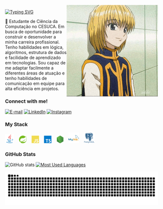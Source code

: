 <img align="right" alt="" height="300px" src="./readmeImg.jpg">

[![Typing SVG](https://readme-typing-svg.herokuapp.com?font=Fira+Code&duration=3000&pause=350&color=F70000&random=false&width=435&lines=Ol%C3%A1%2C+me+chamo+Jo%C3%A3o+Gabriel+Abreu!;sou+Desenvolvedor+Back-end+Java)](https://git.io/typing-svg)

<p align="left">📌 Estudante de Ciência da Computação no CESUCA. Em busca de oportunidade para construir e desenvolver a minha carreira profissional. Tenho habilidades em lógica, algoritmos, estrutura de dados e facilidade de aprendizado em tecnologias. Sou capaz de me adaptar facilmente a diferentes áreas de atuação e tenho habilidades de comunicação em equipe para alta eficiência em projetos.</p>

<h3 align="left">Connect with me!</h3>

[![E-mail](https://img.shields.io/badge/-Email-000?style=for-the-badge&logo=microsoft-outlook&logoColor=FF0000&color:FFF)](mailto:abrxu@yahoo.com)
[![LinkedIn](https://img.shields.io/badge/-LinkedIn-000?style=for-the-badge&logo=linkedin&logoColor=FF0000&color:FFF)](https://www.linkedin.com/in/joao-gabreu/)
[![Instagram](https://img.shields.io/badge/-Instagram-000?style=for-the-badge&logo=instagram&logoColor=FF0000&color:FFF)](https://www.instagram.com/abreuwyz/)

<h3 align="left">My Stack</h3>

<div align="left">
  <img src="https://github.com/devicons/devicon/blob/master/icons/java/java-original.svg" height="30" alt="java logo"  />
  <img width="8" />
  <img src="https://github.com/devicons/devicon/blob/master/icons/spring/spring-original.svg" height="25" alt="spring logo"  />
  <img width="8" />
  <img src="https://github.com/devicons/devicon/blob/master/icons/javascript/javascript-plain.svg" height="25" alt="javascript logo"  />
  <img width="8" />
  <img src="https://github.com/devicons/devicon/blob/master/icons/typescript/typescript-plain.svg" height="25" alt="typescript logo"  />
  <img width="8" />
  <img src="https://github.com/devicons/devicon/blob/master/icons/nodejs/nodejs-original.svg" height="25" alt="nodejs logo"  />
  <img width="8" />
  <img src="https://github.com/devicons/devicon/blob/master/icons/mysql/mysql-original-wordmark.svg" height="35" alt="mysql logo"  />
  <img width="8" />
  <img src="https://github.com/devicons/devicon/blob/master/icons/postgresql/postgresql-plain-wordmark.svg" height="35" alt="postgresql logo"  />
  <img width="8" />
</div>

<h3>GitHub Stats</h3>

![GitHub stats](https://github-readme-stats-git-masterrstaa-rickstaa.vercel.app/api?username=abrxu&hide_title=true&show_icons=true&include_all_commits=false&count_private=true&line_height=25&hide=issues&bg_color=000&title_color=FF0000&text_color=FFF&border_radius=3&border_color=FF0000&icon_color=FF0000&theme=jolly)
[![Most Used Languages](https://github-readme-stats-git-masterrstaa-rickstaa.vercel.app/api/top-langs/?username=abrxu&line_height=10&card_width=290&layout=compact&hide_title=false&count_private=true&langs_count=4&show_icons=true&title_color=FF0000&hide=html,css&bg_color=000&text_color=8B8B8B&border_radius=3&border_color=FF0000&count_private=true)](https://github.com/mari4souza/github-readme-stats)
<br>

<picture>
  <source media="(prefers-color-scheme: dark)" srcset="https://raw.githubusercontent.com/abrxu/abrxu/output/github-contribution-grid-snake-dark.svg">
  <source media="(prefers-color-scheme: light)" srcset="https://raw.githubusercontent.com/abrxu/abrxu/output/github-contribution-grid-snake.svg">
  <img alt="github contribution grid snake animation" src="https://raw.githubusercontent.com/abrxu/abrxu/output/github-contribution-grid-snake.svg">
</picture>
